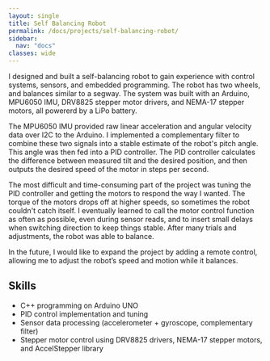 ```yaml
---
layout: single
title: Self Balancing Robot
permalink: /docs/projects/self-balancing-robot/
sidebar:
  nav: "docs"
classes: wide
---
```


I designed and built a self-balancing robot to gain experience with control systems, sensors, and embedded programming. The robot has two wheels, and balances similar to a segway. The system was built with an Arduino, MPU6050 IMU, DRV8825 stepper motor drivers, and NEMA-17 stepper motors, all powererd by a LiPo battery. 

The MPU6050 IMU provided raw linear acceleration and angular velocity data over I2C to the Arduino. I implemented a complementary filter to combine these two signals into a stable estimate of the robot's pitch angle. This angle was then fed into a PID controller. The PID controller calculates the difference between measured tilt and the desired position, and then outputs the desired speed of the motor in steps per second. 

The most difficult and time-consuming part of the project was tuning the PID controller and getting the motors to respond the way I wanted. The torque of the motors drops off at higher speeds, so sometimes the robot couldn't catch itself. I eventually learned to call the motor control function as often as possible, even during sensor reads, and to insert small delays when switching direction to keep things stable. After many trials and adjustments, the robot was able to balance.

In the future, I would like to expand the project by adding a remote control, allowing me to adjust the robot’s speed and motion while it balances.

## Skills
- C++ programming on Arduino UNO
- PID control implementation and tuning
- Sensor data processing (accelerometer + gyroscope, complementary filter)
- Stepper motor control using DRV8825 drivers, NEMA-17 stepper motors, and AccelStepper library

